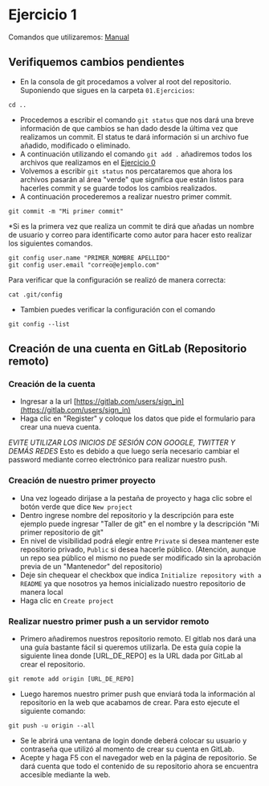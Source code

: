 # Ejercicio 1
Comandos que utilizaremos: [Manual](Manual.md)

## Verifiquemos cambios pendientes
* En la consola de git procedamos a volver al root del repositorio. Suponiendo que sigues en la carpeta ```01.Ejercicios```:

```
cd ..
```

* Procedemos a escribir el comando ```git status``` que nos dará una breve información de que cambios se han dado desde la última vez que realizamos un commit. El status te dará información si un archivo fue añadido, modificado o eliminado.
* A continuación utilizando el comando ```git add .``` añadiremos todos los archivos que realizamos en el [Ejercicio 0](../00.Ejercicio-0/Instrucciones.md)
* Volvemos a escribir ```git status``` nos percataremos que ahora los archivos pasarán al área "verde" que significa que están listos para hacerles commit y se guarde todos los cambios realizados.
* A continuación procederemos a realizar nuestro primer commit.

```
git commit -m "Mi primer commit"
```

*Si es la primera vez que realiza un commit te dirá que añadas un nombre de usuario y correo para identificarte como autor para hacer esto realizar los siguientes comandos.

```
git config user.name "PRIMER_NOMBRE APELLIDO"
git config user.email "correo@ejemplo.com"
```

Para verificar que la configuración se realizó de manera correcta:

```
cat .git/config 
```

* Tambien puedes verificar la configuración con el comando

```
git config --list
```

## Creación de una cuenta en GitLab (Repositorio remoto)

### Creación de la cuenta
* Ingresar a la url [https://gitlab.com/users/sign_in](https://gitlab.com/users/sign_in)
* Haga clic en "Register" y coloque los datos que pide el formulario para crear una nueva cuenta.

*EVITE UTILIZAR LOS INICIOS DE SESIÓN CON GOOGLE, TWITTER Y DEMÁS REDES* Esto es debido a que luego sería necesario cambiar el password mediante correo electrónico para realizar nuestro push.

### Creación de nuestro primer proyecto
* Una vez logeado dirijase a la pestaña de proyecto y haga clic sobre el botón verde que dice ```New project```
* Dentro ingrese nombre del repositorio y la descripción para este ejemplo puede ingresar "Taller de git" en el nombre y la descripción "Mi primer repositorio de git"
* En nivel de visibilidad podrá elegir entre ```Private``` si desea mantener este repositorio privado, ```Public``` si desea hacerle público. (Atención, aunque un repo sea público el mismo no puede ser modificado sin la aprobación previa de un "Mantenedor" del repositorio)
* Deje sin chequear el checkbox que indica ```Initialize repository with a README``` ya que nosotros ya hemos inicializado nuestro repositorio de manera local
* Haga clic en ```Create project```

### Realizar nuestro primer push a un servidor remoto
* Primero añadiremos nuestros repositorio remoto. El gitlab nos dará una una guía bastante fácil si queremos utilizarla. De esta guía copie la siguiente linea donde [URL_DE_REPO] es la URL dada por GitLab al crear el repositorio.

```
git remote add origin [URL_DE_REPO] 
```

* Luego haremos nuestro primer push que enviará toda la información al repositorio en la web que acabamos de crear. Para esto ejecute el siguiente comando:

```
git push -u origin --all
```

* Se le abrirá una ventana de login donde deberá colocar su usuario y contraseña que utilizó al momento de crear su cuenta en GitLab.
* Acepte y haga F5 con el navegador web en la página de repositorio. Se dará cuenta que todo el contenido de su repositorio ahora se encuentra accesible mediante la web.